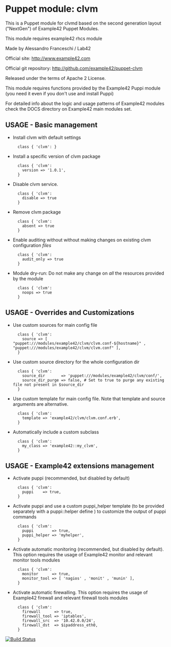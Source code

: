 # Puppet module: clvm

This is a Puppet module for clvmd based on the second generation layout ("NextGen") of Example42 Puppet Modules.

This module requires example42 rhcs module

Made by Alessandro Franceschi / Lab42

Official site: http://www.example42.com

Official git repository: http://github.com/example42/puppet-clvm

Released under the terms of Apache 2 License.

This module requires functions provided by the Example42 Puppi module (you need it even if you don't use and install Puppi)

For detailed info about the logic and usage patterns of Example42 modules check the DOCS directory on Example42 main modules set.


## USAGE - Basic management

* Install clvm with default settings

        class { 'clvm': }

* Install a specific version of clvm package

        class { 'clvm':
          version => '1.0.1',
        }

* Disable clvm service.

        class { 'clvm':
          disable => true
        }

* Remove clvm package

        class { 'clvm':
          absent => true
        }

* Enable auditing without without making changes on existing clvm configuration *files*

        class { 'clvm':
          audit_only => true
        }

* Module dry-run: Do not make any change on *all* the resources provided by the module

        class { 'clvm':
          noops => true
        }


## USAGE - Overrides and Customizations
* Use custom sources for main config file 

        class { 'clvm':
          source => [ "puppet:///modules/example42/clvm/clvm.conf-${hostname}" , "puppet:///modules/example42/clvm/clvm.conf" ], 
        }


* Use custom source directory for the whole configuration dir

        class { 'clvm':
          source_dir       => 'puppet:///modules/example42/clvm/conf/',
          source_dir_purge => false, # Set to true to purge any existing file not present in $source_dir
        }

* Use custom template for main config file. Note that template and source arguments are alternative. 

        class { 'clvm':
          template => 'example42/clvm/clvm.conf.erb',
        }

* Automatically include a custom subclass

        class { 'clvm':
          my_class => 'example42::my_clvm',
        }


## USAGE - Example42 extensions management 
* Activate puppi (recommended, but disabled by default)

        class { 'clvm':
          puppi    => true,
        }

* Activate puppi and use a custom puppi_helper template (to be provided separately with a puppi::helper define ) to customize the output of puppi commands 

        class { 'clvm':
          puppi        => true,
          puppi_helper => 'myhelper', 
        }

* Activate automatic monitoring (recommended, but disabled by default). This option requires the usage of Example42 monitor and relevant monitor tools modules

        class { 'clvm':
          monitor      => true,
          monitor_tool => [ 'nagios' , 'monit' , 'munin' ],
        }

* Activate automatic firewalling. This option requires the usage of Example42 firewall and relevant firewall tools modules

        class { 'clvm':       
          firewall      => true,
          firewall_tool => 'iptables',
          firewall_src  => '10.42.0.0/24',
          firewall_dst  => $ipaddress_eth0,
        }



[![Build Status](https://travis-ci.org/example42/puppet-clvm.png?branch=master)](https://travis-ci.org/example42/puppet-clvm)
